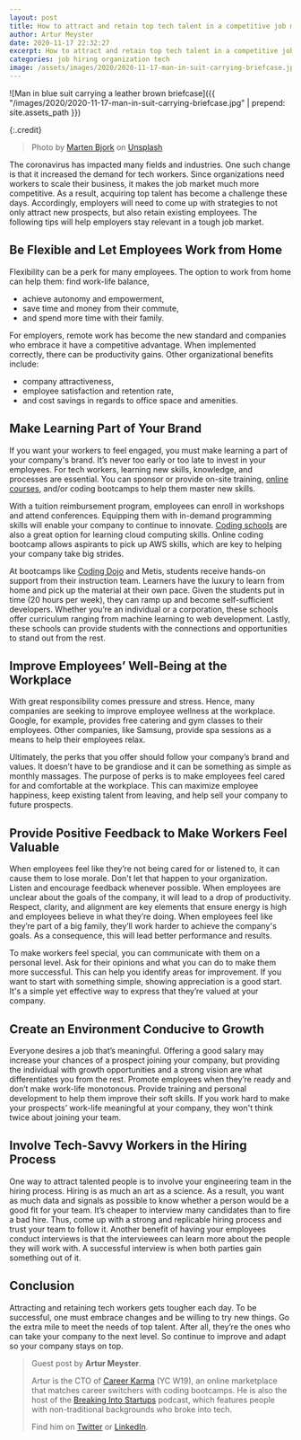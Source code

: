 ```yaml
---
layout: post
title: How to attract and retain top tech talent in a competitive job market
author: Artur Meyster
date: 2020-11-17 22:32:27
excerpt: How to attract and retain top tech talent in a competitive job market.
categories: job hiring organization tech
image: /assets/images/2020/2020-11-17-man-in-suit-carrying-briefcase.jpg
---
```


![Man in blue suit carrying a leather brown briefcase]({{ "/images/2020/2020-11-17-man-in-suit-carrying-briefcase.jpg" | prepend: site.assets_path }})

{:.credit}

> Photo by [Marten Bjork](https://unsplash.com/@martenbjork) on [Unsplash](https://unsplash.com/photos/6dW3xyQvcYE)

The coronavirus has impacted many fields and industries. One such change is that it increased the demand for tech workers. Since organizations need workers to scale their business, it makes the job market much more competitive. As a result, acquiring top talent has become a challenge these days. Accordingly, employers will need to come up with strategies to not only attract new prospects, but also retain existing employees. The following tips will help employers stay relevant in a tough job market.

## Be Flexible and Let Employees Work from Home

Flexibility can be a perk for many employees. The option to work from home can help them:
find work-life balance,

- achieve autonomy and empowerment,
- save time and money from their commute,
- and spend more time with their family.

For employers, remote work has become the new standard and companies who embrace it have a competitive advantage. When implemented correctly, there can be productivity gains. Other organizational benefits include:

- company attractiveness,
- employee satisfaction and retention rate,
- and cost savings in regards to office space and amenities.

## Make Learning Part of Your Brand

If you want your workers to feel engaged, you must make learning a part of your company's brand. It’s never too early or too late to invest in your employees. For tech workers, learning new skills, knowledge, and processes are essential. You can sponsor or provide on-site training, [online courses](https://onlinedegreehero.com/), and/or coding bootcamps to help them master new skills.

With a tuition reimbursement program, employees can enroll in workshops and attend conferences. Equipping them with in-demand programming skills will enable your company to continue to innovate. [Coding schools](https://careerkarma.com/locations/seattle/) are also a great option for learning cloud computing skills. Online coding bootcamp allows aspirants to pick up AWS skills, which are key to helping your company take big strides.

At bootcamps like [Coding Dojo](https://careerkarma.com/schools/coding-dojo/) and Metis, students receive hands-on support from their instruction team. Learners have the luxury to learn from home and pick up the material at their own pace. Given the students put in time (20 hours per week), they can ramp up and become self-sufficient developers. Whether you’re an individual or a corporation, these schools offer curriculum ranging from machine learning to web development. Lastly, these schools can provide students with the connections and opportunities to stand out from the rest.

## Improve Employees’ Well-Being at the Workplace

With great responsibility comes pressure and stress. Hence, many companies are seeking to improve employee wellness at the workplace. Google, for example, provides free catering and gym classes to their employees. Other companies, like Samsung, provide spa sessions as a means to help their employees relax.

Ultimately, the perks that you offer should follow your company’s brand and values. It doesn’t have to be grandiose and it can be something as simple as monthly massages. The purpose of perks is to make employees feel cared for and comfortable at the workplace. This can maximize employee happiness, keep existing talent from leaving, and help sell your company to future prospects.

## Provide Positive Feedback to Make Workers Feel Valuable

When employees feel like they’re not being cared for or listened to, it can cause them to lose morale. Don't let that happen to your organization. Listen and encourage feedback whenever possible. When employees are unclear about the goals of the company, it will lead to a drop of productivity. Respect, clarity, and alignment are key elements that ensure energy is high and employees believe in what they’re doing. When employees feel like they’re part of a big family, they’ll work harder to achieve the company's goals. As a consequence, this will lead better performance and results.

To make workers feel special, you can communicate with them on a personal level. Ask for their opinions and what you can do to make them more successful. This can help you identify areas for improvement. If you want to start with something simple, showing appreciation is a good start. It's a simple yet effective way to express that they’re valued at your company.

## Create an Environment Conducive to Growth

Everyone desires a job that’s meaningful. Offering a good salary may increase your chances of a prospect joining your company, but providing the individual with growth opportunities and a strong vision are what differentiates you from the rest. Promote employees when they’re ready and don’t make work-life monotonous. Provide training and personal development to help them improve their soft skills. If you work hard to make your prospects’ work-life meaningful at your company, they won't think twice about joining your team.

## Involve Tech-Savvy Workers in the Hiring Process

One way to attract talented people is to involve your engineering team in the hiring process. Hiring is as much an art as a science. As a result, you want as much data and signals as possible to know whether a person would be a good fit for your team. It’s cheaper to interview many candidates than to fire a bad hire. Thus, come up with a strong and replicable hiring process and trust your team to follow it. Another benefit of having your employees conduct interviews is that the interviewees can learn more about the people they will work with. A successful interview is when both parties gain something out of it.

## Conclusion

Attracting and retaining tech workers gets tougher each day. To be successful, one must embrace changes and be willing to try new things. Go the extra mile to meet the needs of top talent. After all, they’re the ones who can take your company to the next level. So continue to improve and adapt so your company stays on top.

> Guest post by **Artur Meyster**.
>
> Artur is the CTO of [Career Karma](https://careerkarma.com/) (YC W19), an online marketplace that matches career switchers with coding bootcamps. He is also the host of the [Breaking Into Startups](https://breakingintostartups.com/) podcast, which features people with non-traditional backgrounds who broke into tech.
>
> Find him on [Twitter](https://twitter.com/arturmeyster) or [LinkedIn](https://www.linkedin.com/in/meyster).
